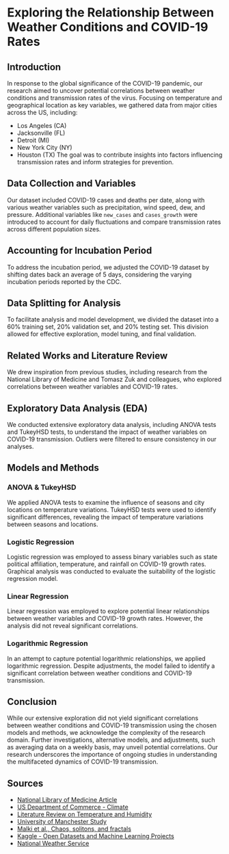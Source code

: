 # Exploring the Relationship Between Weather Conditions and COVID-19 Rates

## Introduction
In response to the global significance of the COVID-19 pandemic, our research aimed to uncover potential correlations between weather conditions and transmission rates of the virus. Focusing on temperature and geographical location as key variables, we gathered data from major cities across the US, including:
* Los Angeles (CA)
* Jacksonville (FL)
* Detroit (MI)
* New York City (NY)
* Houston (TX)
The goal was to contribute insights into factors influencing transmission rates and inform strategies for prevention.

## Data Collection and Variables
Our dataset included COVID-19 cases and deaths per date, along with various weather variables such as precipitation, wind speed, dew, and pressure. Additional variables like `new_cases` and `cases_growth` were introduced to account for daily fluctuations and compare transmission rates across different population sizes.

## Accounting for Incubation Period
To address the incubation period, we adjusted the COVID-19 dataset by shifting dates back an average of 5 days, considering the varying incubation periods reported by the CDC.

## Data Splitting for Analysis
To facilitate analysis and model development, we divided the dataset into a 60% training set, 20% validation set, and 20% testing set. This division allowed for effective exploration, model tuning, and final validation.

## Related Works and Literature Review
We drew inspiration from previous studies, including research from the National Library of Medicine and Tomasz Zuk and colleagues, who explored correlations between weather variables and COVID-19 rates.

## Exploratory Data Analysis (EDA)
We conducted extensive exploratory data analysis, including ANOVA tests and TukeyHSD tests, to understand the impact of weather variables on COVID-19 transmission. Outliers were filtered to ensure consistency in our analyses.

## Models and Methods
### ANOVA & TukeyHSD
We applied ANOVA tests to examine the influence of seasons and city locations on temperature variations. TukeyHSD tests were used to identify significant differences, revealing the impact of temperature variations between seasons and locations.

### Logistic Regression
Logistic regression was employed to assess binary variables such as state political affiliation, temperature, and rainfall on COVID-19 growth rates. Graphical analysis was conducted to evaluate the suitability of the logistic regression model.

### Linear Regression
Linear regression was employed to explore potential linear relationships between weather variables and COVID-19 growth rates. However, the analysis did not reveal significant correlations.

### Logarithmic Regression
In an attempt to capture potential logarithmic relationships, we applied logarithmic regression. Despite adjustments, the model failed to identify a significant correlation between weather conditions and COVID-19 transmission.

## Conclusion
While our extensive exploration did not yield significant correlations between weather conditions and COVID-19 transmission using the chosen models and methods, we acknowledge the complexity of the research domain. Further investigations, alternative models, and adjustments, such as averaging data on a weekly basis, may unveil potential correlations. Our research underscores the importance of ongoing studies in understanding the multifaceted dynamics of COVID-19 transmission.

## Sources
- [National Library of Medicine Article](https://www.ncbi.nlm.nih.gov/pmc/articles/PMC9387066/)
- [US Department of Commerce - Climate](https://www.weather.gov/wrh/Climate?wfo=lox)
- [Literature Review on Temperature and Humidity](https://orf.od.nih.gov/TechnicalResources/Bioenvironmental/Documents/FINALPUBLISHEDPaperonHUMIDITYandViruses509.pdf)
- [University of Manchester Study](https://www.manchester.ac.uk/discover/news/new-study-shows-link-between-weather-and-spread-of-covid-19/)
- [Malki et al., Chaos, solitons, and fractals](https://www.ncbi.nlm.nih.gov/pmc/articles/PMC7367008/)
- [Kaggle - Open Datasets and Machine Learning Projects](https://www.kaggle.com/datasets)
- [National Weather Service](https://www.weather.gov/mfl/)

